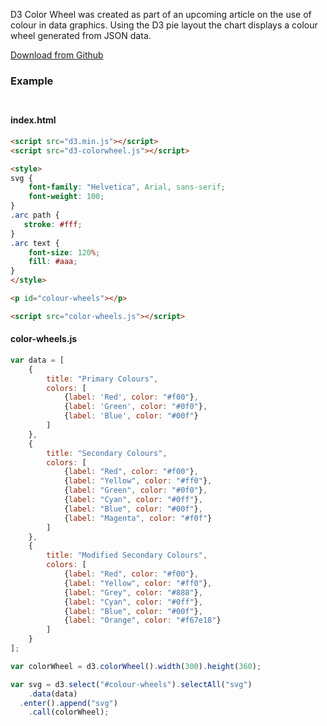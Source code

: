 D3 Color Wheel was created as part of an upcoming article on the use of colour in data graphics. Using the D3 pie layout the chart displays a colour wheel generated from JSON data.

[Download from Github](https://github.com/betweentwobrackets/d3-colorwheel)

### Example

<p id="colour-wheels"></p>

#### index.html

```html
<script src="d3.min.js"></script>
<script src="d3-colorwheel.js"></script>

<style>
svg {
    font-family: "Helvetica", Arial, sans-serif;
    font-weight: 100;
}
.arc path {
   stroke: #fff;
}
.arc text {
    font-size: 120%;
    fill: #aaa;
}
</style>

<p id="colour-wheels"></p>

<script src="color-wheels.js"></script>
```

#### color-wheels.js

```javascript
var data = [
    {
        title: "Primary Colours",
        colors: [
            {label: 'Red', color: "#f00"},
            {label: 'Green', color: "#0f0"},
            {label: 'Blue', color: "#00f"}
        ]
    },
    {
        title: "Secondary Colours",
        colors: [
            {label: "Red", color: "#f00"},
            {label: "Yellow", color: "#ff0"},
            {label: "Green", color: "#0f0"},
            {label: "Cyan", color: "#0ff"},
            {label: "Blue", color: "#00f"},
            {label: "Magenta", color: "#f0f"}
        ]
    },
    {
        title: "Modified Secondary Colours",
        colors: [
            {label: "Red", color: "#f00"},
            {label: "Yellow", color: "#ff0"},
            {label: "Grey", color: "#888"},
            {label: "Cyan", color: "#0ff"},
            {label: "Blue", color: "#00f"},
            {label: "Orange", color: "#f67e18"}
        ]
    }
];

var colorWheel = d3.colorWheel().width(300).height(360);

var svg = d3.select("#colour-wheels").selectAll("svg")
    .data(data)
  .enter().append("svg")
    .call(colorWheel);
```

<style type="text/css" scoped>
svg {
    font-family: "Helvetica", Arial, sans-serif;
    font-weight: 100;
}
.arc path {
   stroke: #fff;
}
.arc text {
    font-size: 120%;
    fill: #000;
}
#colour-wheels {
    float: left;
    width: 127%;
    margin-left: -13.5%;
}
#colour-wheels svg {
    display: block;
    float: left;
    width: 31.33333333333333%;
    margin: 0 1%;
}
@media only screen and (max-width: 500px) {
    #colour-wheels {
        width: 100%;
        margin-left: 0;
    }
    #colour-wheels svg {
        width: 98%;
        margin: 0 1%;
    }
}
</style>

<script src="https://cdnjs.cloudflare.com/ajax/libs/d3/3.5.6/d3.min.js" charset="utf-8"></script>
<script src="../content/d3-colorwheel.js"></script>

<script>
var data = [
    {
        title: "Primary Colours",
        colors: [
            {label: 'Red', color: "#f00"},
            {label: 'Green', color: "#0f0"},
            {label: 'Blue', color: "#00f"}
        ]
    },
    {
        title: "Secondary Colours",
        colors: [
            {label: "Red", color: "#f00"},
            {label: "Yellow", color: "#ff0"},
            {label: "Green", color: "#0f0"},
            {label: "Cyan", color: "#0ff"},
            {label: "Blue", color: "#00f"},
            {label: "Magenta", color: "#f0f"}
        ]
    },
    {
        title: "Modified Secondary Colours",
        colors: [
            {label: "Red", color: "#f00"},
            {label: "Yellow", color: "#ff0"},
            {label: "Grey", color: "#888"},
            {label: "Cyan", color: "#0ff"},
            {label: "Blue", color: "#00f"},
            {label: "Orange", color: "#f67e18"}
        ]
    }
];

var colorWheel = d3.colorWheel().width(300).height(360);

var svg = d3.select("#colour-wheels").selectAll("svg")
    .data(data)
  .enter().append("svg")
    .call(colorWheel);
</script>
